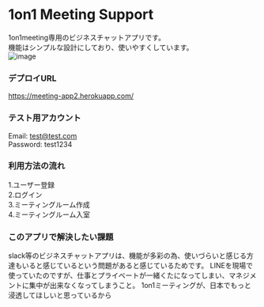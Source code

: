 # 1on1 Meeting Support
1on1meeting専用のビジネスチャットアプリです。  
機能はシンプルな設計にしており、使いやすくしています。  
![image](https://user-images.githubusercontent.com/70362048/113370645-592aea80-939f-11eb-921b-ea8132ef7289.png)


### デプロイURL
https://meeting-app2.herokuapp.com/  

### テスト用アカウント
Email: test@test.com  
Password: test1234  

### 利用方法の流れ
1.ユーザー登録  
2.ログイン  
3.ミーティングルーム作成  
4.ミーティングルーム入室  

### このアプリで解決したい課題
slack等のビジネスチャットアプリは、機能が多彩の為、使いづらいと感じる方達もいると感じているという問題があると感じているためです。
LINEを現場で使っていたのですが、仕事とプライベートが一緒くたになってしまい、マネジメントに集中が出来なくなってしまうこと。
1on1ミーティングが、日本でもっと浸透してほしいと思っているから
